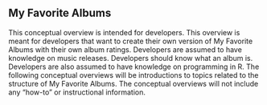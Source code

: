 <!-- overview.md -->

## My Favorite Albums
This conceptual overview is intended for developers.  This overview is meant for developers that want to create their own version of My Favorite Albums with their own album ratings.  Developers are assumed to have knowledge on music releases.  Developers should know what an album is.  Developers are also assumed to have knowledge on programming in R.  The following conceptual overviews will be introductions to topics related to the structure of My Favorite Albums.  The conceptual overviews will not include any “how-to” or instructional information.  